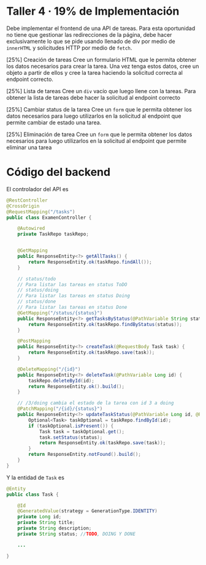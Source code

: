 # Taller 4 · 19% de Implementación
Debe implementar el frontend de una API de tareas. Para esta oportunidad no tiene que gestionar las redirecciones de la página, debe hacer exclusivamente lo que se pide usando llenado de div por medio de `innerHTML` y solicitudes HTTP por medio de `fetch`.

[25%] Creación de tareas
Cree un formulario HTML que le permita obtener los datos necesarios para crear la tarea. Una vez tenga estos datos, cree un objeto a partir de ellos y cree la tarea haciendo la solicitud correcta al endpoint correcto.

[25%] Lista de tareas
Cree un `div` vacío que luego llene con la tareas. Para obtener la lista de tareas debe hacer la solicitud al endpoint correcto

[25%] Cambiar status de la tarea
Cree un `form` que le permita obtener los datos necesarios para luego utilizarlos en la solicitud al endpoint que permite cambiar de estado una tarea.

[25%] Eliminación de tarea
Cree un `form` que le permita obtener los datos necesarios para luego utilizarlos en la solicitud al endpoint que permite eliminar una tarea

# Código del backend

El controlador del API es
```java
@RestController
@CrossOrigin
@RequestMapping("/tasks")
public class ExamenController {

    @Autowired
    private TaskRepo taskRepo;


    @GetMapping
    public ResponseEntity<?> getAllTasks() {
        return ResponseEntity.ok(taskRepo.findAll());
    }

    // status/todo
    // Para listar las tareas en status ToDO
    // status/doing
    // Para listar las tareas en status Doing
    // status/done
    // Para listar las tareas en status Done
    @GetMapping("/status/{status}")
    public ResponseEntity<?> getTasksByStatus(@PathVariable String status) {
        return ResponseEntity.ok(taskRepo.findByStatus(status));
    }

    @PostMapping
    public ResponseEntity<?> createTask(@RequestBody Task task) {
        return ResponseEntity.ok(taskRepo.save(task));
    }

    @DeleteMapping("/{id}")
    public ResponseEntity<?> deleteTask(@PathVariable Long id) {
        taskRepo.deleteById(id);
        return ResponseEntity.ok().build();
    }

    // /3/doing cambia el estado de la tarea con id 3 a doing
    @PatchMapping("/{id}/{status}")
    public ResponseEntity<?> updateTaskStatus(@PathVariable Long id, @PathVariable String status) {
        Optional<Task> taskOptional = taskRepo.findById(id);
        if (taskOptional.isPresent()) {
            Task task = taskOptional.get();
            task.setStatus(status);
            return ResponseEntity.ok(taskRepo.save(task));
        }
        return ResponseEntity.notFound().build();
    }
}
```

Y la entidad de `Task` es
```java
@Entity
public class Task {

    @Id
    @GeneratedValue(strategy = GenerationType.IDENTITY)
    private Long id;
    private String title;
    private String description;
    private String status; //TODO, DOING Y DONE

    ...

}
```
